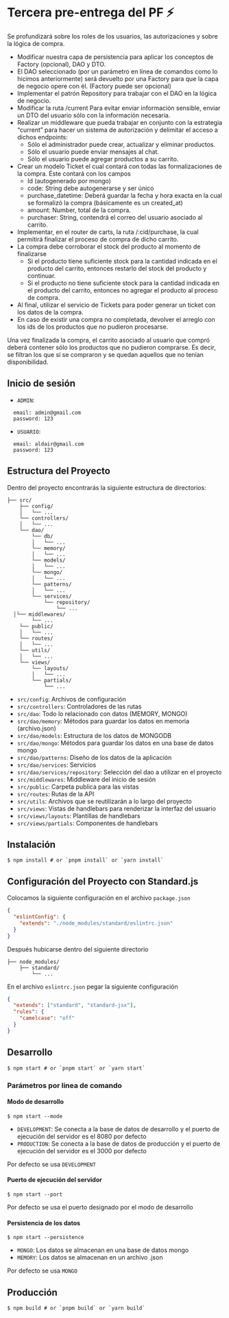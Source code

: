# Tercera pre-entrega del PF ⚡️

Se profundizará sobre los roles de los usuarios, las autorizaciones y sobre la lógica de compra.

- Modificar nuestra capa de persistencia para aplicar los conceptos de Factory (opcional), DAO y DTO.
- El DAO seleccionado (por un parámetro en línea de comandos como lo hicimos anteriormente) será devuelto por una Factory para que la capa de negocio opere con él. (Factory puede ser opcional)
- Implementar el patrón Repository para trabajar con el DAO en la lógica de negocio.
- Modificar la ruta  /current Para evitar enviar información sensible, enviar un DTO del usuario sólo con la información necesaria.
- Realizar un middleware que pueda trabajar en conjunto con la estrategia “current” para hacer un sistema de autorización y delimitar el acceso a dichos endpoints:
  - Sólo el administrador puede crear, actualizar y eliminar productos.
  - Sólo el usuario puede enviar mensajes al chat.
  - Sólo el usuario puede agregar productos a su carrito.
- Crear un modelo Ticket el cual contará con todas las formalizaciones de la compra. Éste contará con los campos
  - Id (autogenerado por mongo)
  - code: String debe autogenerarse y ser único
  - purchase_datetime: Deberá guardar la fecha y hora exacta en la cual se formalizó la compra (básicamente es un created_at)
  - amount: Number, total de la compra.
  - purchaser: String, contendrá el correo del usuario asociado al carrito.
- Implementar, en el router de carts, la ruta /:cid/purchase, la cual permitirá finalizar el proceso de compra de dicho carrito.
- La compra debe corroborar el stock del producto al momento de finalizarse
  - Si el producto tiene suficiente stock para la cantidad indicada en el producto del carrito, entonces restarlo del stock del producto y continuar.
  - Si el producto no tiene suficiente stock para la cantidad indicada en el producto del carrito, entonces no agregar el producto al proceso de compra.
- Al final, utilizar el servicio de Tickets para poder generar un ticket con los datos de la compra.
- En caso de existir una compra no completada, devolver el arreglo con los ids de los productos que no pudieron procesarse.

Una vez finalizada la compra, el carrito asociado al usuario que compró deberá contener sólo los productos que no pudieron comprarse. Es decir, se filtran los que sí se compraron y se quedan aquellos que no tenían disponibilidad.

## Inicio  de sesión
- `ADMIN`:
```
  email: admin@gmail.com
  password: 123
```
- `USUARIO`:
```
  email: aldair@gmail.com
  password: 123
```

## Estructura del Proyecto

Dentro del proyecto encontrarás la siguiente estructura de directorios:

```
├── src/
    ├── config/
    │   └── ...
    └── controllers/
    │   └── ...
    └── dao/
        └── db/
        │   └── ...
        └── memory/
        │   └── ...
        └── models/
        │   └── ...
        └── mongo/
        │   └── ...
        └── patterns/
        │   └── ...
        └── services/
            └── repository/
                └── ...
  │└── middlewares/
        └── ...
    └── public/
    │   └── ...
    └── routes/
    │   └── ...
    └── utils/
    │   └── ...
    └── views/
        └── layouts/
        │   └── ...
        └── partials/
            └── ...
```

- `src/config`: Archivos de configuración
- `src/controllers`: Controladores de las rutas
- `src/dao`: Todo lo relacionado con datos (MEMORY, MONGO)
- `src/dao/memory`: Métodos para guardar los datos en memoria (archivo.json)
- `src/dao/models`: Estructura de los datos de MONGODB
- `src/dao/mongo`: Métodos para guardar los datos en una base de datos mongo
- `src/dao/patterns`: Diseño de los datos de la aplicación
- `src/dao/services`: Servicios
- `src/dao/services/repository`: Selección del dao a utilizar en el proyecto
- `src/middlewares`: Middleware del inicio de sesión
- `src/public`: Carpeta publica para las vistas
- `src/routes`: Rutas de la API
- `src/utils`: Archivos que se reutilizarán a lo largo del proyecto
- `src/views`: Vistas de handlebars para renderizar la interfaz del usuario
- `src/views/layouts`: Plantillas de handlebars
- `src/views/partials`: Componentes de handlebars

## Instalación

```shell
$ npm install # or `pnpm install` or `yarn install`
```

## Configuración del Proyecto con Standard.js
Colocamos la siguiente configuración en el archivo `package.json`

```JSON
{  
  "eslintConfig": {
    "extends": "./node_modules/standard/eslintrc.json"
  }
}
```

Después hubicarse dentro del siguiente directorio

```
├── node_modules/
    ├── standard/
        └── ...
```

En el archivo `eslintrc.json` pegar la siguiente configuración

```JSON
{
  "extends": ["standard", "standard-jsx"],
  "rules": {
    "camelcase": "off"
  }
}
```

## Desarrollo

```shell
$ npm start # or `pnpm start` or `yarn start`
```

### Parámetros por linea de comando

#### Modo de desarrollo

```shell
$ npm start --mode
```

- `DEVELOPMENT`: Se conecta a la base de datos de desarrollo y el puerto de ejecución del servidor es el 8080 por defecto
- `PRODUCTION`: Se conecta a la base de datos de producción y el puerto de ejecución del servidor es el 3000 por defecto

Por defecto se usa `DEVELOPMENT`

#### Puerto de ejecución del servidor

```shell
$ npm start --port
```

Por defecto se usa el puerto designado por el modo de desarrollo

#### Persistencia de los datos

```shell
$ npm start --persistence
```

- `MONGO`: Los datos se almacenan en una base de datos mongo
- `MEMORY`: Los datos se almacenan en un archivo .json

Por defecto se usa `MONGO`

## Producción

```shell
$ npm build # or `pnpm build` or `yarn build`
```